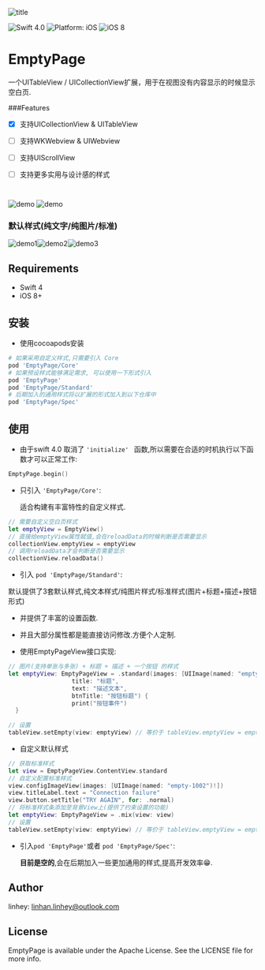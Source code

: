 ![title](./readmeData/title.png)

<img src="https://img.shields.io/badge/Swift-4.0-orange.svg" alt="Swift 4.0"/> <img src="https://img.shields.io/badge/platform-iOS-brightgreen.svg" alt="Platform: iOS"/> <img src="https://img.shields.io/badge/iOS-8%2B-brightgreen.svg" alt="iOS 8"/>

# EmptyPage

一个UITableView / UICollectionView扩展，用于在视图没有内容显示的时候显示空白页.

###Features

- [x] 支持UICollectionView & UITableView

- [ ] 支持WKWebview & UIWebview

- [ ] 支持UIScrollView

- [ ] 支持更多实用与设计感的样式

      ​

![demo](./readmeData/empty1.gif) ![demo](./readmeData/empty2.gif)  

### 默认样式(纯文字/纯图片/标准)

![demo1](./readmeData/demo1.PNG)![demo2](./readmeData/demo2.PNG)![demo3](./readmeData/demo3.PNG)
## Requirements

- Swift 4
- iOS 8+

## 安装

- 使用cocoapods安装

```ruby
# 如果采用自定义样式,只需要引入 Core
pod 'EmptyPage/Core'
# 如果预设样式能够满足需求, 可以使用一下形式引入
pod 'EmptyPage'
pod 'EmptyPage/Standard'
# 后期加入的通用样式将以扩展的形式加入到以下仓库中
pod 'EmptyPage/Spec'
```

## 使用

- 由于swift 4.0 取消了 `'initialize' ` 函数,所以需要在合适的时机执行以下函数才可以正常工作:


```swift
EmptyPage.begin()
```

- 只引入 `'EmptyPage/Core'`:

  适合构建有丰富特性的自定义样式.

```swift
// 需要自定义空白页样式
let emptyView = EmptyView()
// 直接给emptyView属性赋值,会在reloadData的时候判断是否需要显示
collectionView.emptyView = emptyView
// 调用reloadData才会判断是否需要显示
collectionView.reloadData()
```

-  引入 `pod 'EmptyPage/Standard'`:

  默认提供了3套默认样式,纯文本样式/纯图片样式/标准样式(图片+标题+描述+按钮形式)

   - 并提供了丰富的设置函数.


  - 并且大部分属性都是能直接访问修改.方便个人定制.
  - 使用EmptyPageView接口实现:

  ```swift
  // 图片(支持单张与多张) + 标题 + 描述 + 一个按钮 的样式
  let emptyView: EmptyPageView = .standard(images: [UIImage(named: "empty")!],
  					title: "标题",
  					text: "描述文本",
  					btnTitle: "按钮标题") {
  					print("按钮事件")
  	}
  	
  // 设置
  tableView.setEmpty(view: emptyView) // 等价于 tableView.emptyView = emptyView
  ```

  - 自定义默认样式

  ```swift
  // 获取标准样式
  let view = EmptyPageView.ContentView.standard
  // 自定义配置标准样式
  view.configImageView(images: [UIImage(named: "empty-1002")!])
  view.titleLabel.text = "Connection failure"
  view.button.setTitle("TRY AGAIN", for: .normal)
  // 将标准样式条添加至背景View上(提供了约束设置的功能)
  let emptyView: EmptyPageView = .mix(view: view)
  // 设置
  tableView.setEmpty(view: emptyView) // 等价于 tableView.emptyView = emptyView
  ```


- 引入`pod 'EmptyPage'`或者 `pod 'EmptyPage/Spec'`:

  **目前是空的**,会在后期加入一些更加通用的样式,提高开发效率😁.

## Author

linhey:  linhan.linhey@outlook.com

## License

EmptyPage is available under the Apache License. See the LICENSE file for more info.
